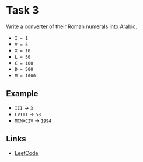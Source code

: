 # Task 3

Write a converter of their Roman numerals into Arabic.

- `I = 1`
- `V = 5`
- `X = 10`
- `L = 50`
- `C = 100`
- `D = 500`
- `M = 1000`

## Example

- `III` -> `3`
- `LVIII` -> `58`
- `MCMXCIV` -> `1994`

## Links

- [LeetCode](https://leetcode.com/problems/roman-to-integer/)
